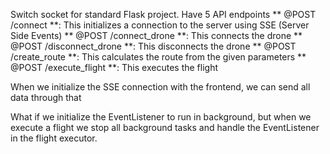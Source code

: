 Switch socket for standard Flask project.
Have 5 API endpoints
** @POST /connect **: This initializes a connection to the server using SSE (Server Side Events)
** @POST /connect_drone **: This connects the drone
** @POST /disconnect_drone **: This disconnects the drone
** @POST /create_route **: This calculates the route from the given parameters
** @POST /execute_flight **: This executes the flight

When we initialize the SSE connection with the frontend, we can send all data through that

What if we initialize the EventListener to run in background, but when we execute a flight we stop all background tasks and handle the EventListener in the flight executor.